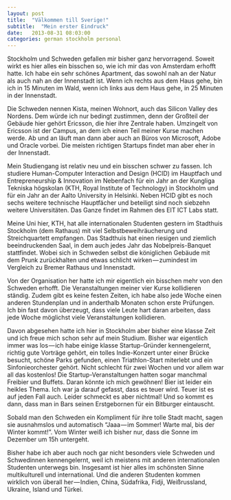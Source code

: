```yaml
---
layout: post
title:  "Välkommen till Sverige!"
subtitle:  "Mein erster Eindruck"
date:   2013-08-31 08:03:00
categories: german stockholm personal
---
```



Stockholm und Schweden gefallen mir bisher ganz hervorragend. Soweit wirkt es hier alles ein bisschen so, wie ich mir das von Amsterdam erhofft hatte. Ich habe ein sehr schönes Apartment, das sowohl nah an der Natur als auch nah an der Innenstadt ist. Wenn ich rechts aus dem Haus gehe, bin ich in 15 Minuten im Wald, wenn ich links aus dem Haus gehe, in 25 Minuten in der Innenstadt.

Die Schweden nennen Kista, meinen Wohnort, auch das Silicon Valley des Nordens. Dem würde ich nur bedingt zustimmen, denn der Großteil der Gebäude hier gehört Ericsson, die hier ihre Zentrale haben. Umzingelt von Ericsson ist der Campus, an dem ich einen Teil meiner Kurse machen werde. Ab und an läuft man dann aber auch an Büros von Microsoft, Adobe und Oracle vorbei. Die meisten richtigen Startups findet man aber eher in der Innenstadt.

Mein Studiengang ist relativ neu und ein bisschen schwer zu fassen. Ich studiere Human-Computer Interaction and Design (HCID) im Hauptfach und Entrepreneurship & Innovation im Nebenfach für ein Jahr an der Kungliga Tekniska högskolan (KTH, Royal Institute of Technology) in Stockholm und für ein Jahr an der Aalto University in Helsinki. Neben HCID gibt es noch sechs weitere technische Hauptfächer und beteiligt sind noch siebzehn weitere Universitäten. Das Ganze findet im Rahmen des EIT ICT Labs statt.

Meine Uni hier, KTH, hat alle internationalen Studenten gestern im Stadthuis Stockholm (dem Rathaus) mit viel Selbstbeweihräucherung und Streichquartett empfangen. Das Stadthuis hat einen riesigen und ziemlich beeindruckenden Saal, in dem auch jedes Jahr das Nobelpreis-Banquet stattfindet. Wobei sich in Schweden selbst die königlichen Gebäude mit dem Prunk zurückhalten und etwas schlicht wirken — zumindest im Vergleich zu Bremer Rathaus und Innenstadt.

Von der Organisation her hatte ich mir eigentlich ein bisschen mehr von den Schweden erhofft. Die Veranstaltungen meiner vier Kurse kollidieren ständig. Zudem gibt es keine festen Zeiten, ich habe also jede Woche einen anderen Stundenplan und in anderthalb Monaten schon erste Prüfungen. Ich bin fast davon überzeugt, dass viele Leute hart daran arbeiten, dass jede Woche möglichst viele Veranstaltungen kollidieren.

Davon abgesehen hatte ich hier in Stockholm aber bisher eine klasse Zeit und ich freue mich schon sehr auf mein Studium. Bisher war eigentlich immer was los — ich habe einige klasse Startup-Gründer kennengelernt, richtig gute Vorträge gehört, ein tolles Indie-Konzert unter einer Brücke besucht, schöne Parks gefunden, einen Triathlon-Start miterlebt und ein Sinfonieorchester gehört. Nicht schlecht für zwei Wochen und vor allem war all das kostenlos! Die Startup-Veranstaltungen hatten sogar manchmal Freibier und Buffets. Daran könnte ich mich gewöhnen! Bier ist leider ein heikles Thema. Ich war ja darauf gefasst, dass es teuer wird. Teuer ist es auf jeden Fall auch. Leider schmeckt es aber nichtmal! Und so kommt es dann, dass man in Bars seinen Erstgebornen für ein Bitburger eintauscht.

Sobald man den Schweden ein Kompliment für ihre tolle Stadt macht, sagen sie ausnahmslos und automatisch “Jaaa — im Sommer! Warte mal, bis der Winter kommt!”. Vom Winter weiß ich bisher nur, dass die Sonne im Dezember um 15h untergeht.

Bisher habe ich aber auch noch gar nicht besonders viele Schweden und Schwedinnen kennengelernt, weil ich meistens mit anderen internationalen Studenten unterwegs bin. Insgesamt ist hier alles im schönsten Sinne multikulturell und international. Und die anderen Studenten kommen wirklich von überall her — Indien, China, Südafrika, Fidji, Weißrussland, Ukraine, Island und Türkei.

